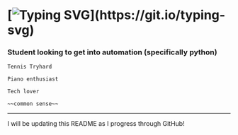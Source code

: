 [![Typing SVG](https://readme-typing-svg.herokuapp.com?width=422&height=79&lines=%F0%9F%91%8B+Hi%2C+I'm+ToastedSalt!)](https://git.io/typing-svg)
 ============= 
 


###  Student looking to get into automation (specifically python) ###

`Tennis Tryhard`

`Piano enthusiast`

`Tech lover`

`~~common sense~~`

-----

I will be updating this README as I progress through GitHub!
